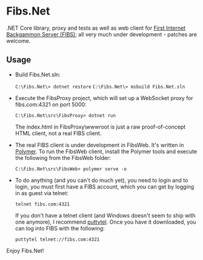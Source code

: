 ﻿# Fibs.Net
.NET Core library, proxy and tests as well as web client for [First Internet Backgammon Server (FIBS)](http://fibs.com); all very much under development - patches are welcome.

## Usage
* Build Fibs.Net.sln: 

  `C:\Fibs.Net\> dotnet restore`
  `C:\Fibs.Net\> msbuild Fibs.Net.sln`

* Execute the FibsProxy project, which will set up a WebSocket proxy for fibs.com:4321 on port 5000:

  `C:\Fibs.Net\src\FibsProxy> dotnet run`

  The index.html in FibsProxy\wwwroot is just a raw proof-of-concept HTML client, not a real FIBS client.

* The real FIBS client is under development in FibsWeb. It's written in [Polymer](http://polymer-project.org). To run the FibsWeb client, install the Polymer tools and execute the following from the FibsWeb folder:

  `C:\Fibs.Net\src\FibsWeb> polymer serve -o`

* To do anything (and you can't do much yet), you need to login and to login, you must first have a FIBS account, which you can get by logging in as guest via telnet:

  `telnet fibs.com:4321`

  If you don't have a telnet client (and Windows doesn't seem to ship with one anymore), I recommend [puttytel](http://www.chiark.greenend.org.uk/~sgtatham/putty/download.html). Once you have it downloaded, you can log into FIBS with the following:

  `puttytel telnet://fibs.com:4321`

Enjoy Fibs.Net!
